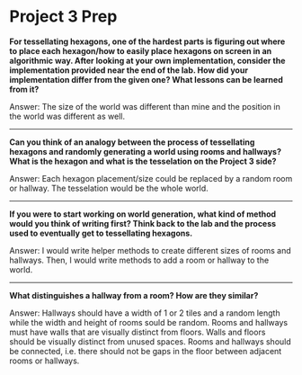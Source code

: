 # Project 3 Prep

**For tessellating hexagons, one of the hardest parts is figuring out where to place each hexagon/how to easily place hexagons on screen in an algorithmic way.
After looking at your own implementation, consider the implementation provided near the end of the lab.
How did your implementation differ from the given one? What lessons can be learned from it?**

Answer: The size of the world was different than mine and the position in the world was different as well.

-----

**Can you think of an analogy between the process of tessellating hexagons and randomly generating a world using rooms and hallways?
What is the hexagon and what is the tesselation on the Project 3 side?**

Answer: Each hexagon placement/size could be replaced by a random room or hallway. The tesselation would be the whole world.

-----
**If you were to start working on world generation, what kind of method would you think of writing first? 
Think back to the lab and the process used to eventually get to tessellating hexagons.**

Answer: I would write helper methods to create different sizes of rooms and hallways. Then, I would write methods to add a room or hallway to the world.

-----
**What distinguishes a hallway from a room? How are they similar?**

Answer: Hallways should have a width of 1 or 2 tiles and a random length while the width and height of rooms sould be random. Rooms and hallways must have walls that are visually distinct from floors. Walls and floors should be visually distinct from unused spaces. Rooms and hallways should be connected, i.e. there should not be gaps in the floor between adjacent rooms or hallways.

